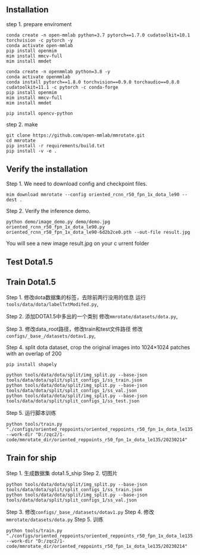 ## Installation

step 1. prepare enviroment
```shell
conda create -n open-mmlab python=3.7 pytorch==1.7.0 cudatoolkit=10.1 torchvision -c pytorch -y
conda activate open-mmlab
pip install openmim
mim install mmcv-full
mim install mmdet
```

```shell
conda create -n openmmlab python=3.8 -y
conda activate openmmlab
conda install pytorch==1.8.0 torchvision==0.9.0 torchaudio==0.8.0 cudatoolkit=11.1 -c pytorch -c conda-forge
pip install openmim
mim install mmcv-full
mim install mmdet
```

```shell
pip install opencv-python
```

step 2. make
```shell
git clone https://github.com/open-mmlab/mmrotate.git
cd mmrotate
pip install -r requirements/build.txt
pip install -v -e .
```


## Verify the installation

Step 1. We need to download config and checkpoint files.
```shell
mim download mmrotate --config oriented_rcnn_r50_fpn_1x_dota_le90 --dest .
```
Step 2. Verify the inference demo.
```shell
python demo/image_demo.py demo/demo.jpg oriented_rcnn_r50_fpn_1x_dota_le90.py oriented_rcnn_r50_fpn_1x_dota_le90-6d2b2ce0.pth --out-file result.jpg
```
You will see a new image result.jpg on your c urrent folder

## Test Dota1.5


## Train Dota1.5
Step 1. 修改dota数据集的标签，去除前两行没用的信息 
运行`tools/data/dota/labelTxtModifed.py`, 

Step 2. 添加DOTA1.5中多出的一个类别
修改`mmrotate/datasets/dota.py`, 

Step 3. 修改data_root路径，修改train和test文件路径
修改`configs/_base_/datasets/dotav1.py`, 

Step 4. split dota dataset, crop the original images into 1024×1024 patches with an overlap of 200
```shell
pip install shapely
```
```shell
python tools/data/dota/split/img_split.py --base-json tools/data/dota/split/split_configs_1/ss_train.json
python tools/data/dota/split/img_split.py --base-json tools/data/dota/split/split_configs_1/ss_val.json
python tools/data/dota/split/img_split.py --base-json tools/data/dota/split/split_configs_1/ss_test.json
```
Step 5. 运行脚本训练
```shell
python tools/train.py "./configs/oriented_reppoints/oriented_reppoints_r50_fpn_1x_dota_le135.py" --work-dir "D:/zqc2/1-code/mmrotate_dir/oriented_reppoints_r50_fpn_1x_dota_le135/20230214"
```

## Train for ship
Step 1. 生成数据集 dota1.5_ship
Step 2. 切图片
```shell
python tools/data/dota/split/img_split.py --base-json tools/data/dota/split/split_configs_1/ss_train.json
python tools/data/dota/split/img_split.py --base-json tools/data/dota/split/split_configs_1/ss_val.json
```
Step 3. 修改`configs/_base_/datasets/dotav1.py`
Step 4. 修改`mmrotate/datasets/dota.py`
Step 5. 训练
```shell
python tools/train.py "./configs/oriented_reppoints/oriented_reppoints_r50_fpn_1x_dota_le135.py" --work-dir "D:/zqc2/1-code/mmrotate_dir/oriented_reppoints_r50_fpn_1x_dota_le135/20230214"
```